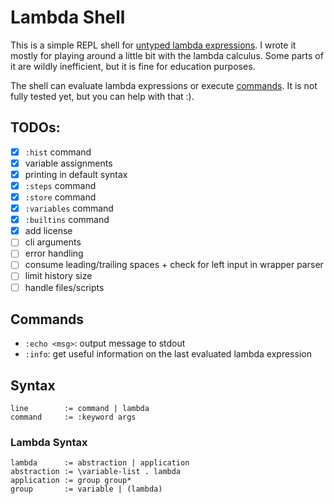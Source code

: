 # Lambda Shell
This is a simple REPL shell for [untyped lambda expressions](https://en.wikipedia.org/wiki/Lambda_calculus).
I wrote it mostly for playing around a little bit with the lambda calculus.
Some parts of it are wildly inefficient, but it is fine for education purposes.

The shell can evaluate lambda expressions or execute [commands](#commands).
It is not fully tested yet, but you can help with that :).

## TODOs:
* [X] `:hist` command
* [X] variable assignments
* [X] printing in default syntax
* [X] `:steps` command
* [X] `:store` command
* [X] `:variables` command
* [X] `:builtins` command
* [X] add license
* [ ] cli arguments
* [ ] error handling
* [ ] consume leading/trailing spaces + check for left input in wrapper parser
* [ ] limit history size
* [ ] handle files/scripts

## Commands
* `:echo <msg>`: output message to stdout
* `:info`: get useful information on the last evaluated lambda expression

## Syntax
```
line        := command | lambda
command     := :keyword args
```

### Lambda Syntax
```
lambda      := abstraction | application
abstraction := \variable-list . lambda
application := group group*
group       := variable | (lambda)
```

